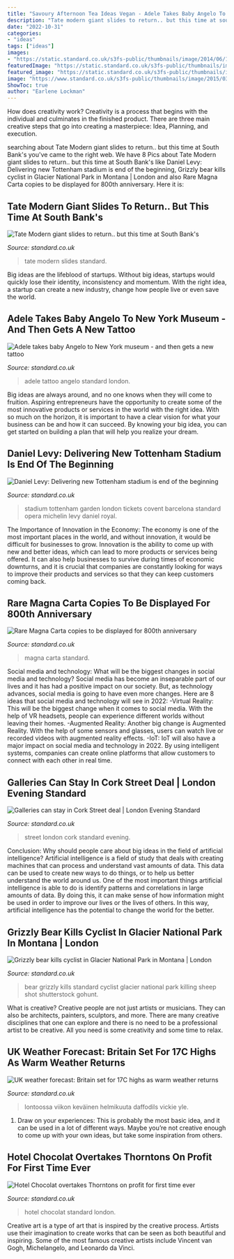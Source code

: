 ```yaml
---
title: "Savoury Afternoon Tea Ideas Vegan - Adele Takes Baby Angelo To New York Museum"
description: "Tate modern giant slides to return.. but this time at south bank&#039;s"
date: "2022-10-31"
categories:
- "ideas"
tags: ["ideas"]
images:
- "https://static.standard.co.uk/s3fs-public/thumbnails/image/2014/06/12/10/magnacarter1206a.jpg"
featuredImage: "https://static.standard.co.uk/s3fs-public/thumbnails/image/2014/06/12/10/magnacarter1206a.jpg"
featured_image: "https://static.standard.co.uk/s3fs-public/thumbnails/image/2019/02/26/09/warmweatherfeb19v1.jpg"
image: "https://www.standard.co.uk/s3fs-public/thumbnails/image/2015/03/31/11/pic.jpg"
ShowToc: true
author: "Earlene Lockman"
---
```



How does creativity work?
Creativity is a process that begins with the individual and culminates in the finished product. There are three main creative steps that go into creating a masterpiece: Idea, Planning, and execution.

	

		
searching about Tate Modern giant slides to return.. but this time at South Bank&#039;s you've came to the right web. We have 8 Pics about Tate Modern giant slides to return.. but this time at South Bank&#039;s like Daniel Levy: Delivering new Tottenham stadium is end of the beginning, Grizzly bear kills cyclist in Glacier National Park in Montana | London and also Rare Magna Carta copies to be displayed for 800th anniversary. Here it is:
		
    
## Tate Modern Giant Slides To Return.. But This Time At South Bank&#039;s

<img loading=lazy src="https://www.standard.co.uk/s3fs-public/thumbnails/image/2015/03/31/11/pic.jpg" onerror="this.onerror=null;this.src='https://tse2.mm.bing.net/th?id=OIP.-7ki6uelWVsR3mJEltgiaAHaE8&amp;pid=15.1';" alt="Tate Modern giant slides to return.. but this time at South Bank&#039;s">

_Source: standard.co.uk_

>tate modern slides standard. 

	

Big ideas are the lifeblood of startups. Without big ideas, startups would quickly lose their identity, inconsistency and momentum. With the right idea, a startup can create a new industry, change how people live or even save the world.

    
## Adele Takes Baby Angelo To New York Museum - And Then Gets A New Tattoo

<img loading=lazy src="https://static.standard.co.uk/s3fs-public/thumbnails/image/2013/06/28/10/adel.jpg" onerror="this.onerror=null;this.src='https://tse2.mm.bing.net/th?id=OIP.ypvH4j2vUXzO0VlzQfAsEQHaE8&amp;pid=15.1';" alt="Adele takes baby Angelo to New York museum - and then gets a new tattoo">

_Source: standard.co.uk_

>adele tattoo angelo standard london. 

	

Big ideas are always around, and no one knows when they will come to fruition. Aspiring entrepreneurs have the opportunity to create some of the most innovative products or services in the world with the right idea. With so much on the horizon, it is important to have a clear vision for what your business can be and how it can succeed. By knowing your big idea, you can get started on building a plan that will help you realize your dream.

    
## Daniel Levy: Delivering New Tottenham Stadium Is End Of The Beginning

<img loading=lazy src="https://static.standard.co.uk/s3fs-public/thumbnails/image/2019/12/18/11/tottenhamstadium1812abcd.jpg" onerror="this.onerror=null;this.src='https://tse3.mm.bing.net/th?id=OIP.ZAYEQh4Dfo7EB71UcmdFigHaE8&amp;pid=15.1';" alt="Daniel Levy: Delivering new Tottenham stadium is end of the beginning">

_Source: standard.co.uk_

>stadium tottenham garden london tickets covent barcelona standard opera michelin levy daniel royal. 

	

The Importance of Innovation in the Economy:
The economy is one of the most important places in the world, and without innovation, it would be difficult for businesses to grow. Innovation is the ability to come up with new and better ideas, which can lead to more products or services being offered. It can also help businesses to survive during times of economic downturns, and it is crucial that companies are constantly looking for ways to improve their products and services so that they can keep customers coming back.

    
## Rare Magna Carta Copies To Be Displayed For 800th Anniversary

<img loading=lazy src="https://static.standard.co.uk/s3fs-public/thumbnails/image/2014/06/12/10/magnacarter1206a.jpg" onerror="this.onerror=null;this.src='https://tse4.mm.bing.net/th?id=OIP.k1kf6qJoeReOUG7SWlJwSAHaE8&amp;pid=15.1';" alt="Rare Magna Carta copies to be displayed for 800th anniversary">

_Source: standard.co.uk_

>magna carta standard. 

	

Social media and technology: What will be the biggest changes in social media and technology?
Social media has become an inseparable part of our lives and it has had a positive impact on our society. But, as technology advances, social media is going to have even more changes. Here are 8 ideas that social media and technology will see in 2022: 
-Virtual Reality: This will be the biggest change when it comes to social media. With the help of VR headsets, people can experience different worlds without leaving their homes. 
-Augmented Reality: Another big change is Augmented Reality. With the help of some sensors and glasses, users can watch live or recorded videos with augmented reality effects. 
-IoT: IoT will also have a major impact on social media and technology in 2022. By using intelligent systems, companies can create online platforms that allow customers to connect with each other in real time.

    
## Galleries Can Stay In Cork Street Deal | London Evening Standard

<img loading=lazy src="https://www.standard.co.uk/s3fs-public/thumbnails/image/2013/08/08/11/corkstreet.jpg" onerror="this.onerror=null;this.src='https://tse3.mm.bing.net/th?id=OIP.3hKCXxLC6_t44MBfZmKEogHaE8&amp;pid=15.1';" alt="Galleries can stay in Cork Street deal | London Evening Standard">

_Source: standard.co.uk_

>street london cork standard evening. 

	

Conclusion: Why should people care about big ideas in the field of artificial intelligence?
Artificial intelligence is a field of study that deals with creating machines that can process and understand vast amounts of data. This data can be used to create new ways to do things, or to help us better understand the world around us. One of the most important things artificial intelligence is able to do is identify patterns and correlations in large amounts of data. By doing this, it can make sense of how information might be used in order to improve our lives or the lives of others. In this way, artificial intelligence has the potential to change the world for the better.

    
## Grizzly Bear Kills Cyclist In Glacier National Park In Montana | London

<img loading=lazy src="https://static.standard.co.uk/s3fs-public/thumbnails/image/2016/06/30/08/grizzlybear3006a.jpg" onerror="this.onerror=null;this.src='https://tse3.mm.bing.net/th?id=OIP.pmCSJ1zSUOh4wX7DoscyHgHaE8&amp;pid=15.1';" alt="Grizzly bear kills cyclist in Glacier National Park in Montana | London">

_Source: standard.co.uk_

>bear grizzly kills standard cyclist glacier national park killing sheep shot shutterstock gohunt. 

	

What is creative?
Creative people are not just artists or musicians. They can also be architects, painters, sculptors, and more. There are many creative disciplines that one can explore and there is no need to be a professional artist to be creative. All you need is some creativity and some time to relax.

    
## UK Weather Forecast: Britain Set For 17C Highs As Warm Weather Returns

<img loading=lazy src="https://static.standard.co.uk/s3fs-public/thumbnails/image/2019/02/26/09/warmweatherfeb19v1.jpg" onerror="this.onerror=null;this.src='https://tse1.mm.bing.net/th?id=OIP.aJtm5JqJbhlJd02UnJ76ZgHaE7&amp;pid=15.1';" alt="UK weather forecast: Britain set for 17C highs as warm weather returns">

_Source: standard.co.uk_

>lontoossa viikon keväinen helmikuuta daffodils vickie yle. 

	

1. Draw on your experiences: This is probably the most basic idea, and it can be used in a lot of different ways. Maybe you’re not creative enough to come up with your own ideas, but take some inspiration from others.

    
## Hotel Chocolat Overtakes Thorntons On Profit For First Time Ever

<img loading=lazy src="https://www.standard.co.uk/s3fs-public/thumbnails/image/2015/03/24/12/Hotel-chocolat.jpg" onerror="this.onerror=null;this.src='https://tse4.mm.bing.net/th?id=OIP.bykoFJHz1BDaSXOIdXMPwQHaE8&amp;pid=15.1';" alt="Hotel Chocolat overtakes Thorntons on profit for first time ever">

_Source: standard.co.uk_

>hotel chocolat standard london. 

	

Creative art is a type of art that is inspired by the creative process. Artists use their imagination to create works that can be seen as both beautiful and inspiring. Some of the most famous creative artists include Vincent van Gogh, Michelangelo, and Leonardo da Vinci.

